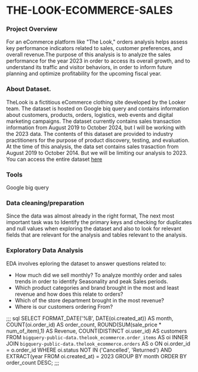 # THE-LOOK-ECOMMERCE-SALES
### Project Overview
 For an eCommerce platform like "The Look," orders analysis helps assess key performance indicators related to sales, customer preferences, and overall revenue.The purpose of this analysis is to analyze the sales performance for the year 2023 in order to access its overall growth, and to understand its traffic and visitor behaviors, in order to inform future planning and optimize profitability for the upcoming fiscal year.

 ### About Dataset.
TheLook is a fictitious eCommerce clothing site developed by the Looker team. The dataset is hosted on Google biq query and contains information about customers, products, orders, logistics, web events and digital marketing campaigns. The dataset currently contains sales transaction information from August 2019 to October 2024, but I will be working with the 2023 data. The contents of this dataset are provided to industry practitioners for the purpose of product discovery, testing, and evaluation. At the time of this analysis, the data set contains sales trasaction from August 2019 to October 2014. But we will be limiting our analysis to 2023. You can access the entire dataset [here](https://cloud.google.com/bigquery/?hl=en)

### Tools
Google big query 

### Data cleaning/preparation 
Since the data was almost already in the right format, The next most important task was to Identify  the primary keys and checking for duplicates and null values when exploring the dataset and also to look for relevant fields that are relevant for the analysis and tables relevant to the analysis.

### Exploratory Data Analysis
EDA involves eploring the dataset to answer questions related to:
- How much did we sell monthly? To analyze monthly order and sales trends in order to identify Seasonality and peak Sales periods.
- Which product categories and brand brought in the most and least revenue and how does this relate to orders?
- Which of the store department brought in the most revenue?
- Where is our customers ordering From?

;;; 
  sql
SELECT FORMAT_DATE('%B', DATE(oi.created_at)) AS month,
COUNT(oi.order_id) AS order_count, 
ROUND(SUM(sale_price * num_of_item),1) AS Revenue,
COUNT(DISTINCT oi.user_id) AS customers
FROM `bigquery-public-data.thelook_ecommerce.order_items` 
AS oi
INNER JOIN `bigquery-public-data.thelook_ecommerce.orders` 
AS o
ON oi.order_id = o.order_id
WHERE oi.status NOT IN ('Cancelled', 'Returned') AND EXTRACT(year FROM oi.created_at) = 2023
GROUP BY month
ORDER BY order_count DESC;
;;;
